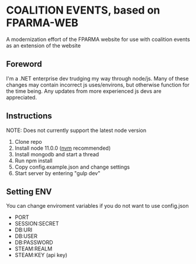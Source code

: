 # COALITION EVENTS, based on FPARMA-WEB
A modernization effort of the FPARMA website for use with coalition events as an extension of the website

## Foreword
I'm a .NET enterprise dev trudging my way through node/js. Many of these changes may contain incorrect js uses/environs, but otherwise function for the time being. Any updates from more experienced js devs are appreciated.

## Instructions
NOTE: Does not currently support the latest node version
1. Clone repo
2. Install node 11.0.0 ([nvm](https://nvm.sh) recommended)
3. Install mongodb and start a thread
4. Run npm install
5. Copy config.example.json and change settings
5. Start server by entering "gulp dev"

## Setting ENV
You can change enviroment variables if you do not want to use config.json

* PORT
* SESSION:SECRET
* DB:URI
* DB:USER
* DB:PASSWORD
* STEAM:REALM
* STEAM:KEY (api key)
